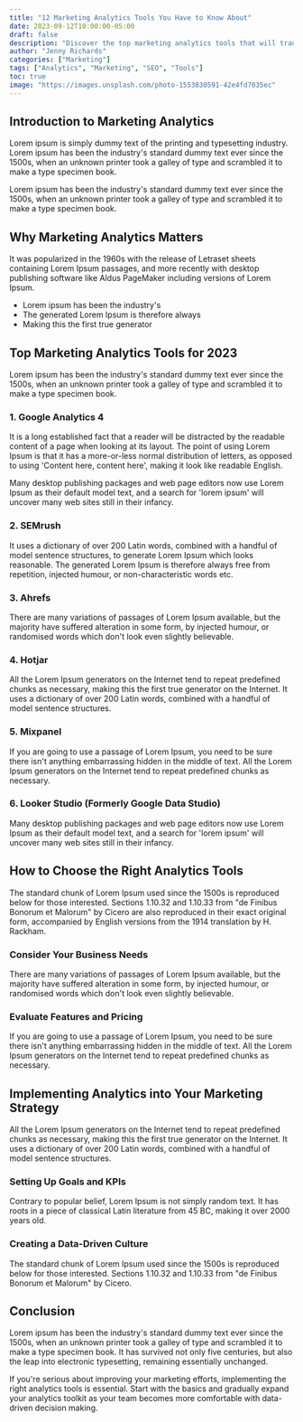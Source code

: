 ```yaml
---
title: "12 Marketing Analytics Tools You Have to Know About"
date: 2023-09-12T10:00:00-05:00
draft: false
description: "Discover the top marketing analytics tools that will transform your data-driven decision making and boost your marketing ROI."
author: "Jenny Richards"
categories: ["Marketing"]
tags: ["Analytics", "Marketing", "SEO", "Tools"]
toc: true
image: "https://images.unsplash.com/photo-1553830591-42e4fd7035ec"
---
```


## Introduction to Marketing Analytics

Lorem ipsum is simply dummy text of the printing and typesetting industry. Lorem ipsum has been the industry's standard dummy text ever since the 1500s, when an unknown printer took a galley of type and scrambled it to make a type specimen book.

Lorem ipsum has been the industry's standard dummy text ever since the 1500s, when an unknown printer took a galley of type and scrambled it to make a type specimen book.

## Why Marketing Analytics Matters

It was popularized in the 1960s with the release of Letraset sheets containing Lorem Ipsum passages, and more recently with desktop publishing software like Aldus PageMaker including versions of Lorem Ipsum.

- Lorem ipsum has been the industry's
- The generated Lorem Ipsum is therefore always
- Making this the first true generator

## Top Marketing Analytics Tools for 2023

Lorem ipsum has been the industry's standard dummy text ever since the 1500s, when an unknown printer took a galley of type and scrambled it to make a type specimen book.

### 1. Google Analytics 4

It is a long established fact that a reader will be distracted by the readable content of a page when looking at its layout. The point of using Lorem Ipsum is that it has a more-or-less normal distribution of letters, as opposed to using 'Content here, content here', making it look like readable English.

Many desktop publishing packages and web page editors now use Lorem Ipsum as their default model text, and a search for 'lorem ipsum' will uncover many web sites still in their infancy.

### 2. SEMrush

It uses a dictionary of over 200 Latin words, combined with a handful of model sentence structures, to generate Lorem Ipsum which looks reasonable. The generated Lorem Ipsum is therefore always free from repetition, injected humour, or non-characteristic words etc.

### 3. Ahrefs

There are many variations of passages of Lorem Ipsum available, but the majority have suffered alteration in some form, by injected humour, or randomised words which don't look even slightly believable.

### 4. Hotjar

All the Lorem Ipsum generators on the Internet tend to repeat predefined chunks as necessary, making this the first true generator on the Internet. It uses a dictionary of over 200 Latin words, combined with a handful of model sentence structures.

### 5. Mixpanel

If you are going to use a passage of Lorem Ipsum, you need to be sure there isn't anything embarrassing hidden in the middle of text. All the Lorem Ipsum generators on the Internet tend to repeat predefined chunks as necessary.

### 6. Looker Studio (Formerly Google Data Studio)

Many desktop publishing packages and web page editors now use Lorem Ipsum as their default model text, and a search for 'lorem ipsum' will uncover many web sites still in their infancy.

## How to Choose the Right Analytics Tools

The standard chunk of Lorem Ipsum used since the 1500s is reproduced below for those interested. Sections 1.10.32 and 1.10.33 from "de Finibus Bonorum et Malorum" by Cicero are also reproduced in their exact original form, accompanied by English versions from the 1914 translation by H. Rackham.

### Consider Your Business Needs

There are many variations of passages of Lorem Ipsum available, but the majority have suffered alteration in some form, by injected humour, or randomised words which don't look even slightly believable.

### Evaluate Features and Pricing

If you are going to use a passage of Lorem Ipsum, you need to be sure there isn't anything embarrassing hidden in the middle of text. All the Lorem Ipsum generators on the Internet tend to repeat predefined chunks as necessary.

## Implementing Analytics into Your Marketing Strategy

All the Lorem Ipsum generators on the Internet tend to repeat predefined chunks as necessary, making this the first true generator on the Internet. It uses a dictionary of over 200 Latin words, combined with a handful of model sentence structures.

### Setting Up Goals and KPIs

Contrary to popular belief, Lorem Ipsum is not simply random text. It has roots in a piece of classical Latin literature from 45 BC, making it over 2000 years old.

### Creating a Data-Driven Culture

The standard chunk of Lorem Ipsum used since the 1500s is reproduced below for those interested. Sections 1.10.32 and 1.10.33 from "de Finibus Bonorum et Malorum" by Cicero.

## Conclusion

Lorem ipsum has been the industry's standard dummy text ever since the 1500s, when an unknown printer took a galley of type and scrambled it to make a type specimen book. It has survived not only five centuries, but also the leap into electronic typesetting, remaining essentially unchanged.

If you're serious about improving your marketing efforts, implementing the right analytics tools is essential. Start with the basics and gradually expand your analytics toolkit as your team becomes more comfortable with data-driven decision making.
